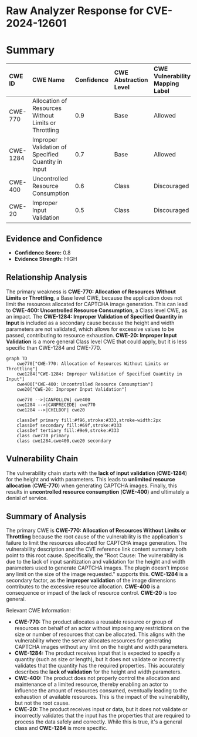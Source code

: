 # Raw Analyzer Response for CVE-2024-12601

# Summary
| CWE ID  | CWE Name                                                | Confidence | CWE Abstraction Level | CWE Vulnerability Mapping Label | CWE-Vulnerability Mapping Notes |
| :------- | :------------------------------------------------------- | :--------- | :-------------------- | :------------------------------ | :----------------------------- |
| CWE-770  | Allocation of Resources Without Limits or Throttling    | 0.9        | Base                  | Allowed                       | Primary CWE                    |
| CWE-1284 | Improper Validation of Specified Quantity in Input       | 0.7        | Base                  | Allowed                       | Secondary Candidate            |
| CWE-400  | Uncontrolled Resource Consumption                       | 0.6        | Class                 | Discouraged                     | Secondary Candidate            |
| CWE-20   | Improper Input Validation                               | 0.5        | Class                 | Discouraged                     | Secondary Candidate            |

## Evidence and Confidence

*   **Confidence Score:** 0.8
*   **Evidence Strength:** HIGH

## Relationship Analysis
The primary weakness is **CWE-770: Allocation of Resources Without Limits or Throttling**, a Base level CWE, because the application does not limit the resources allocated for CAPTCHA image generation. This can lead to **CWE-400: Uncontrolled Resource Consumption**, a Class level CWE, as an impact. The **CWE-1284: Improper Validation of Specified Quantity in Input** is included as a secondary cause because the height and width parameters are not validated, which allows for excessive values to be passed, contributing to resource exhaustion. **CWE-20: Improper Input Validation** is a more general Class level CWE that could apply, but it is less specific than CWE-1284 and CWE-770.

```mermaid
graph TD
    cwe770["CWE-770: Allocation of Resources Without Limits or Throttling"]
    cwe1284["CWE-1284: Improper Validation of Specified Quantity in Input"]
    cwe400["CWE-400: Uncontrolled Resource Consumption"]
    cwe20["CWE-20: Improper Input Validation"]

    cwe770 -->|CANFOLLOW| cwe400
    cwe1284 -->|CANPRECEDE| cwe770
    cwe1284 -->|CHILDOF| cwe20

    classDef primary fill:#f96,stroke:#333,stroke-width:2px
    classDef secondary fill:#69f,stroke:#333
    classDef tertiary fill:#9e9,stroke:#333
    class cwe770 primary
    class cwe1284,cwe400,cwe20 secondary
```

## Vulnerability Chain
The vulnerability chain starts with the **lack of input validation** (**CWE-1284**) for the height and width parameters. This leads to **unlimited resource allocation** (**CWE-770**) when generating CAPTCHA images. Finally, this results in **uncontrolled resource consumption** (**CWE-400**) and ultimately a denial of service.

## Summary of Analysis
The primary CWE is **CWE-770: Allocation of Resources Without Limits or Throttling** because the root cause of the vulnerability is the application's failure to limit the resources allocated for CAPTCHA image generation. The vulnerability description and the CVE reference link content summary both point to this root cause. Specifically, the "Root Cause: The vulnerability is due to the lack of input sanitization and validation for the height and width parameters used to generate CAPTCHA images. The plugin doesn't impose any limit on the size of the image requested." supports this. **CWE-1284** is a secondary factor, as the **improper validation** of the image dimensions contributes to the excessive resource allocation. **CWE-400** is a consequence or impact of the lack of resource control. **CWE-20** is too general.

Relevant CWE Information:
*   **CWE-770:** The product allocates a reusable resource or group of resources on behalf of an actor without imposing any restrictions on the size or number of resources that can be allocated. This aligns with the vulnerability where the server allocates resources for generating CAPTCHA images without any limit on the height and width parameters.
*   **CWE-1284:** The product receives input that is expected to specify a quantity (such as size or length), but it does not validate or incorrectly validates that the quantity has the required properties. This accurately describes the **lack of validation** for the height and width parameters.
*   **CWE-400:** The product does not properly control the allocation and maintenance of a limited resource, thereby enabling an actor to influence the amount of resources consumed, eventually leading to the exhaustion of available resources. This is the impact of the vulnerability, but not the root cause.
*   **CWE-20:** The product receives input or data, but it does not validate or incorrectly validates that the input has the properties that are required to process the data safely and correctly. While this is true, it's a general class and **CWE-1284** is more specific.